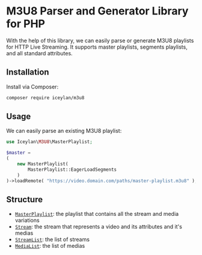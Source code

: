 # M3U8 Parser and Generator Library for PHP
With the help of this library, we can easily parse or generate M3U8 playlists for HTTP Live Streaming. It supports master playlists, segments playlists, and all standard attributes.

## Installation
Install via Composer:

```bash
composer require iceylan/m3u8
```

## Usage
We can easily parse an existing M3U8 playlist:

```php
use Iceylan\M3U8\MasterPlaylist;

$master =
( 
	new MasterPlaylist( 
		MasterPlaylist::EagerLoadSegments 
	)
)->loadRemote( "https://video.domain.com/paths/master-playlist.m3u8" );
```

## Structure
* [`MasterPlaylist`](docs/MasterPlaylist.md): the playlist that contains all the stream and media variations
* [`Stream`](docs/Stream.md): the stream that represents a video and its attributes and it's medias
* [`StreamList`](docs/StreamList.md): the list of streams
* [`MediaList`](docs/MediaList.md): the list of medias
